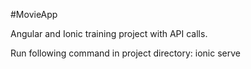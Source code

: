 #MovieApp

Angular and Ionic training project with API calls.

Run following command in project directory:
ionic serve
